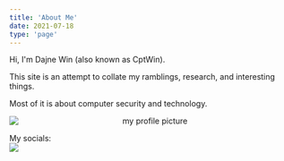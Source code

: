 ```yaml
---
title: 'About Me'
date: 2021-07-18
type: 'page'
---
```


Hi, I'm Dajne Win (also known as CptWin).

This site is an attempt to collate my ramblings, research, and interesting things.

Most of it is about computer security and technology.

<center><img src="https://cptwin.lolnet.co.nz/img/ZB_U0OgS_400x400.jpg" alt="my profile picture" style="display: block; margin-left: auto; margin-right: auto;" class="img-circle"></center>

My socials:
<a href="https://twitter.com/dajnewin"><img style="display: block; margin-left: auto; margin-right: auto;" class="img-circle" src="https://cptwin.lolnet.co.nz/img/Twitter_Social_Icon_Rounded_Square_Color.png" /></a>
